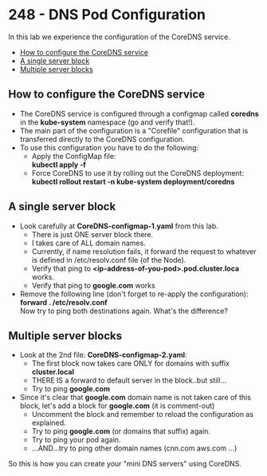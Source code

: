 # 248 - DNS Pod Configuration

In this lab we experience the configuration of the CoreDNS service.

- [How to configure the CoreDNS service](#How-to-configure-the-CoreDNS-service)
- [A single server block](#A-single-server-block)
- [Multiple server blocks](#Multiple-server-blocks)

## How to configure the CoreDNS service

- The CoreDNS service is configured through a configmap called **coredns** in the **kube-system** namespace (go and verify that!).
- The main part of the configuration is a "Corefile" configuration that is transferred directly to the CoreDNS configuration.
- To use this configuration you have to do the following:
  - Apply the ConfigMap file:  
  **kubectl apply -f <yaml file>**
  - Force CoreDNS to use it by rolling out the CoreDNS deployment:  
  **kubectl rollout restart -n kube-system deployment/coredns**

## A single server block

- Look carefully at **CoreDNS-configmap-1.yaml** from this lab.
  - There is just ONE server block there.
  - I takes care of ALL domain names.
  - Currently, if name resolution fails, it forward the request to whatever is defined in /etc/resolv.conf file (of the Node).
  - Verify that ping to **\<ip-address-of-you-pod\>.pod.cluster.loca** works.
  - Verify that ping to **google.com** works
- Remove the following line (don't forget to re-apply the configuration):  
**forward . /etc/resolv.conf**  
Now try to ping both destinations again. What's the difference?

## Multiple server blocks

- Look at the 2nd file:  **CoreDNS-configmap-2.yaml**:
  - The first block now takes care ONLY for domains with suffix **cluster.local**
  - THERE IS a forward to default server in the block..but still...
  - Try to ping **google.com**
- Since it's clear that **google.com** domain name is not taken care of this block, let's add a block for **google.com** (it is comment-out)
  - Uncomment the block and remember to reload the configuration as explained.
  - Try to ping **google.com** (or domains that suffix) again.
  - Try to ping your pod again.
  - ...AND...try to ping other domain names (cnn.com  aws.com ...)


So this is how you can create your "mini DNS servers" using CoreDNS.